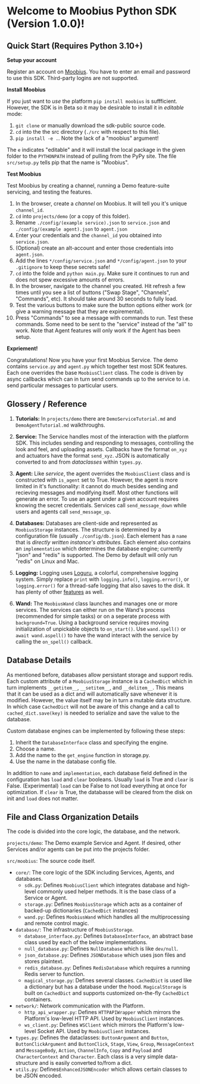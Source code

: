 # Welcome to Moobius Python SDK (Version 1.0.0)!

## Quick Start (Requires Python 3.10+)

**Setup your account**

Register an account on [Moobius](http://www.moobius.net). You have to enter an email and password to use this SDK. Third-party logins are not supported.

**Install Moobius**

If you just want to *use* the platform `pip install moobius` is suffficient. However, the SDK is in Beta so it may be desirable to install it in *editable* mode:

1. `git clone` or manually download the sdk-public source code.
2. `cd` into the the src directory (`./src` with respect to this file).
3. `pip install -e .`. Note the lack of a "moobius" argument!

The `e` indicates "editable" and it will install the local package in the given folder to the `PYTHONPATH` instead of pulling from the PyPy site. The file `src/setup.py` tells pip that the name is "Moobius".

**Test Moobius**

Test Moobius by creating a channel, running a Demo feature-suite servicing, and testing the features.

1. In the browser, create a *channel* on Moobius. It will tell you it's unique `channel_id`.
2. `cd` into `projects/demo` (or a copy of this folder).
2. Rename `./config/(example service).json` to `service.json` and  `./config/(example agent).json` to `agent.json`
3. Enter your credentials and the `channel_id` you obtained into `service.json`.
4. (Optional) create an alt-account and enter those credentials into `agent.json`.
5. Add the lines `*/config/service.json` and `*/config/agent.json` to your `.gitignore` to keep these secrets safe!
6. `cd` into the folde and `python main.py`. Make sure it continues to run and does not spew excessive amounts of errors.
7. In the browser, navigate to the channel you created. Hit refresh a few times until you see a list of buttons ("Swap Stage", "Channels", "Commands", etc). It should take around 30 seconds to fully load.
8. Test the various buttons to make sure the button options either work (or give a warning message that they are expiremental).
9. Press "Commands" to see a message with commands to run. Test these commands. Some need to be sent to the "service" instead of the "all" to work. Note that Agent features will only work if the Agent has been setup.

**Expriement!**

Congratulations! Now you have your first Moobius Service. The demo contains `service.py` and `agent.py` which together test most SDK features. Each one overrides the base `MoobiusClient` class. The code is driven by async callbacks which can in turn send commands up to the service to i.e. send particular messages to particular users.

## Glossery / Reference

1. **Tutorials:** In `projects/demo` there are `DemoServiceTutorial.md` and `DemoAgentTutorial.md` walkthroughs.

2. **Service:** The Service handles most of the interaction with the platform SDK. This includes sending and responding to messages, controlling the look and feel, and uploading assets. Callbacks have the format `on_xyz` and actuators have the format `send_xyz`. JSON is automatically converted to and from *dataclasses* within `types.py`.

3. **Agent:** Like *service*, the agent overrides the `MoobiusClient` class and is constructed with `is_agent` set to True. However, the agent is more limited in it's functionality: it cannot do much besides sending and recieving messages and modifying itself. Most other functions will generate an error. To use an agent under a given account requires knowing the secret credentials. Services call `send_message_down` while users and agents call `send_message_up`.

4. **Databases:** Databases are client-side and represented as `MoobiusStorage` instances. The structure is determined by a configuration file (usually `./config/db.json`). Each element has a `name` that is *directly written instance's attributes*. Each element also contains an `implementation` which determines the database engine; currently "json" and "redis" is supported. The Demo by default will only run "redis" on Linux and Mac.

5. **Logging:** Logging uses [Loguru](https://loguru.readthedocs.io/en/stable/), a colorful, comprehensive logging system. Simply replace `print` with `logging.info()`, `logging.error()`, or `logging.error()` for a thread-safe logging that also saves to the disk. It has plenty of other [features](https://loguru.readthedocs.io/en/stable/) as well.

6. **Wand:** The `MoobiusWand` class launches and manages one or more services. The services can either run on the Wand's process (recommended for simple tasks) or on a seperate process with `background=True`. Using a background service requires moving initialization of unpickable objects to `on_start()`. Use `wand.spell()` or `await wand.aspell()` to have the wand interact with the service by calling the `on_spell()` callback.

## Database Details

As mentioned before, databases allow persistant storage and support redis. Each custom attribute of a `MoobiusStorage` instance is a `CachedDict` which in turn implements `__getitem__`, `__setitem__`, and `__delitem__`. This means that it can be used as a dict and will automatically save whenever it is modified. However, the value itself may be in turn a mutable data structure. In which case `CachedDict` will not be aware of this change and a call to `cached_dict.save(key)` is needed to serialize and save the value to the database.

Custom database engines can be implemented by following these steps:
1. Inherit the `DatabaseInterface` class and specifying the engine.
2. Choose a name.
3. Add the name to the `get_engine` function in storage.py.
4. Use the name in the database config file.

In addition to `name` and `implementation`, each database field defined in the configuration has `load` and `clear` booleans. Usually `load` is True and `clear` is False. (Experimental) `load` can be False to not load everything at once for optimization. If `clear` is True, the databasse will be cleared from the disk on init and `load` does not matter.

## File and Class Organization Details

The code is divided into the core logic, the database, and the network.

`projects/demo`: The Demo example Service and Agent. If desired, other Services and/or agents can be put into the projects folder.

`src/moobius`: The source code itself.

- `core/`: The core logic of the SDK including Services, Agents, and databases.
   - `sdk.py`: Defines `MoobiusClient` which integrates database and high-level commonly used helper methods. It is the base class of a Service or Agent.
   - `storage.py`: Defines `MoobiusStorage` which acts as a container of backed-up dictionaries (`CachedDict` instances)
   - `wand.py`: Defines `MoobiusWand` which handles all the multiprocessing and remote control magic. 
- `database/`: The infrastructure of `MoobiusStorage`.
   - `database_interface.py`: Defines `DatabaseInterface`, an abstract base class used by each of the below implementations.
   - `null_database.py`: Defines `NullDatabase` which is like `dev/null`.
   - `json_database.py`: Defines `JSONDatabase` which uses json files and stores plaintext.
   - `redis_database.py`: Defines `RedisDatabase` which requires a running Redis server to function.
   - `magical_storage.py`: Defines several classes. `CachedDict` is used like a dictionary but has a database under the hood. `MagicalStorage` is built on `CachedDict` and supports customized on-the-fly `CachedDict` containers.
- `network/`: Network communication with the Platform.
   - `http_api_wrapper.py`: Defines `HTTPAPIWrapper` which mirrors the Platform's low-level HTTP API. Used by `MoobiusClient` instances.
   - `ws_client.py`: Defines `WSClient` which mirrors the Platform's low-level Socket API. Used by `MoobiusClient` instances.
- `types.py`: Defines the dataclasses: `ButtonArgument` and `Button`, `ButtonClickArgument` and `ButtonClick`, `Stage`, `View`, `Group`, `MessageContext` and `MessageBody`, `Action`, `ChannelInfo`, `Copy` and `Payload` and `CharacterContext` and `Character`. Each class is a very simple data-structure and is easily converted to/from a dict.
- `utils.py`: Defines`EnhancedJSONEncoder` which allows certain classes to be JSON encoded.
